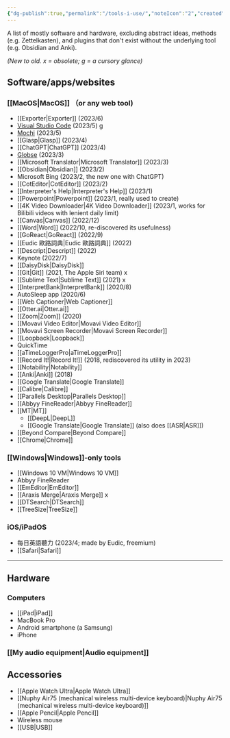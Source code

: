 ```yaml
---
{"dg-publish":true,"permalink":"/tools-i-use/","noteIcon":"2","created":"","updated":""}
---
```


A list of mostly software and hardware, excluding abstract ideas, methods (e.g. Zettelkasten), and plugins that don't exist without the underlying tool (e.g. Obsidian and Anki).

*(New to old. x = obsolete; g = a cursory glance)*

## Software/apps/websites

### [[MacOS\|MacOS]] （or any web tool)
- [[Exporter\|Exporter]] (2023/6)
- [Visual Studio Code](https://code.visualstudio.com/) (2023/5) g
- [Mochi](https://mochi.cards/) (2023/5)
- [[Glasp\|Glasp]] (2023/4)
- [[ChatGPT\|ChatGPT]] (2023/4)
- [Globse](https://glosbe.com/zh/en/%E8%90%BD%E6%B1%A4%E9%B8%A1) (2023/3)
- [[Microsoft Translator\|Microsoft Translator]] (2023/3)
- [[Obsidian\|Obsidian]] (2023/2)
- Microsoft Bing (2023/2, the new one with ChatGPT)
- [[CotEditor\|CotEditor]] (2023/2)
- [[Interpreter's Help\|Interpreter's Help]] (2023/1)
- [[Powerpoint\|Powerpoint]] (2023/1, really used to create)
- [[4K Video Downloader\|4K Video Downloader]] (2023/1, works for Bilibili videos with lenient daily limit)
- [[Canvas\|Canvas]] (2022/12)
- [[Word\|Word]] (2022/10, re-discovered its usefulness)
- [[GoReact\|GoReact]] (2022/9)
- [[Eudic 歐路詞典\|Eudic 歐路詞典]] (2022)
- [[Descript\|Descript]] (2022)
- Keynote (2022/7)
- [[DaisyDisk\|DaisyDisk]]
- [[Git\|Git]] (2021, The Apple Siri team) x
- [[Sublime Text\|Sublime Text]] (2021) x
- [[InterpretBank\|InterpretBank]] (2020/8)
- AutoSleep app (2020/6)
- [[Web Captioner\|Web Captioner]]
- [[Otter.ai\|Otter.ai]]
- [[Zoom\|Zoom]] (2020)
- [[Movavi Video Editor\|Movavi Video Editor]]
- [[Movavi Screen Recorder\|Movavi Screen Recorder]]
- [[Loopback\|Loopback]]
- QuickTime
- [[aTimeLoggerPro\|aTimeLoggerPro]]
- [[Record It!\|Record It!]] (2018, rediscovered its utility in 2023)
- [[Notability\|Notability]]
- [[Anki\|Anki]] (2018)
- [[Google Translate\|Google Translate]]
- [[Calibre\|Calibre]]
- [[Parallels Desktop\|Parallels Desktop]]
- [[Abbyy FineReader\|Abbyy FineReader]]
- [[MT\|MT]]
	- [[DeepL\|DeepL]]
	- [[Google Translate\|Google Translate]] (also does [[ASR\|ASR]])
- [[Beyond Compare\|Beyond Compare]]
- [[Chrome\|Chrome]]

### [[Windows\|Windows]]-only tools
- [[Windows 10 VM\|Windows 10 VM]]
- Abbyy FineReader
- [[EmEditor\|EmEditor]]
- [[Araxis Merge\|Araxis Merge]] x
- [[DTSearch\|DTSearch]]
- [[TreeSize\|TreeSize]]

### iOS/iPadOS
- 每日英語聽力 (2023/4; made by Eudic, freemium)
- [[Safari\|Safari]]

---
## Hardware

### Computers
- [[iPad\|iPad]]
- MacBook Pro
- Android smartphone (a Samsung)
- iPhone

### [[My audio equipment\|Audio equipment]] 

## Accessories
- [[Apple Watch Ultra\|Apple Watch Ultra]]
- [[Nuphy Air75 (mechanical wireless multi-device keyboard)\|Nuphy Air75 (mechanical wireless multi-device keyboard)]]
- [[Apple Pencil\|Apple Pencil]]
- Wireless mouse
- [[USB\|USB]]
